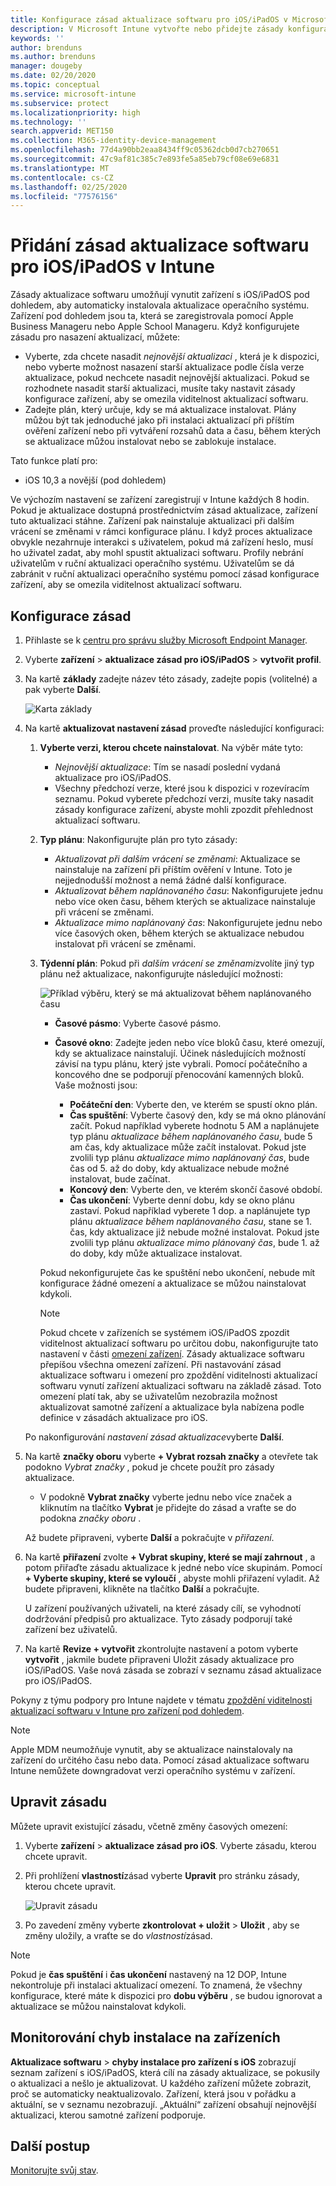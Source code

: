 ```yaml
---
title: Konfigurace zásad aktualizace softwaru pro iOS/iPadOS v Microsoft Intune – Azure | Microsoft Docs
description: V Microsoft Intune vytvořte nebo přidejte zásady konfigurace, které budou omezovat, kdy se aktualizace softwaru automaticky instalují na zařízení s iOS/iPadOS. Můžete zvolit datum a čas, kdy se aktualizace nemají instalovat. Můžete tyto zásady také přiřadit skupinám, uživatelům nebo zařízením a vyhledat případné chyby instalace.
keywords: ''
author: brenduns
ms.author: brenduns
manager: dougeby
ms.date: 02/20/2020
ms.topic: conceptual
ms.service: microsoft-intune
ms.subservice: protect
ms.localizationpriority: high
ms.technology: ''
search.appverid: MET150
ms.collection: M365-identity-device-management
ms.openlocfilehash: 77d4a90bb2eaa8434ff9c05362dcb0d7cb270651
ms.sourcegitcommit: 47c9af81c385c7e893fe5a85eb79cf08e69e6831
ms.translationtype: MT
ms.contentlocale: cs-CZ
ms.lasthandoff: 02/25/2020
ms.locfileid: "77576156"
---
```

# <a name="add-iosipados-software-update-policies-in-intune"></a>Přidání zásad aktualizace softwaru pro iOS/iPadOS v Intune

Zásady aktualizace softwaru umožňují vynutit zařízení s iOS/iPadOS pod dohledem, aby automaticky instalovala aktualizace operačního systému. Zařízení pod dohledem jsou ta, která se zaregistrovala pomocí Apple Business Manageru nebo Apple School Manageru. Když konfigurujete zásadu pro nasazení aktualizací, můžete:

- Vyberte, zda chcete nasadit *nejnovější aktualizaci* , která je k dispozici, nebo vyberte možnost nasazení starší aktualizace podle čísla verze aktualizace, pokud nechcete nasadit nejnovější aktualizaci. Pokud se rozhodnete nasadit starší aktualizaci, musíte taky nastavit zásady konfigurace zařízení, aby se omezila viditelnost aktualizací softwaru.
- Zadejte plán, který určuje, kdy se má aktualizace instalovat. Plány můžou být tak jednoduché jako při instalaci aktualizací při příštím ověření zařízení nebo při vytváření rozsahů data a času, během kterých se aktualizace můžou instalovat nebo se zablokuje instalace.

Tato funkce platí pro:

- iOS 10,3 a novější (pod dohledem)

Ve výchozím nastavení se zařízení zaregistrují v Intune každých 8 hodin. Pokud je aktualizace dostupná prostřednictvím zásad aktualizace, zařízení tuto aktualizaci stáhne. Zařízení pak nainstaluje aktualizaci při dalším vrácení se změnami v rámci konfigurace plánu. I když proces aktualizace obvykle nezahrnuje interakci s uživatelem, pokud má zařízení heslo, musí ho uživatel zadat, aby mohl spustit aktualizaci softwaru. Profily nebrání uživatelům v ruční aktualizaci operačního systému. Uživatelům se dá zabránit v ruční aktualizaci operačního systému pomocí zásad konfigurace zařízení, aby se omezila viditelnost aktualizací softwaru.

## <a name="configure-the-policy"></a>Konfigurace zásad

1. Přihlaste se k [centru pro správu služby Microsoft Endpoint Manager](https://go.microsoft.com/fwlink/?linkid=2109431).
2. Vyberte **zařízení** > **aktualizace zásad pro iOS/iPadOS** > **vytvořit profil**.
3. Na kartě **základy** zadejte název této zásady, zadejte popis (volitelné) a pak vyberte **Další**.

   ![Karta základy](./media/software-updates-ios/basics-tab.png)

4. Na kartě **aktualizovat nastavení zásad** proveďte následující konfiguraci:

   1. **Vyberte verzi, kterou chcete nainstalovat**. Na výběr máte tyto:

      - *Nejnovější aktualizace*: Tím se nasadí poslední vydaná aktualizace pro iOS/iPadOS.
      - Všechny předchozí verze, které jsou k dispozici v rozevíracím seznamu. Pokud vyberete předchozí verzi, musíte taky nasadit zásady konfigurace zařízení, abyste mohli zpozdit přehlednost aktualizací softwaru.

   2. **Typ plánu**: Nakonfigurujte plán pro tyto zásady:

      - *Aktualizovat při dalším vrácení se změnami*: Aktualizace se nainstaluje na zařízení při příštím ověření v Intune. Toto je nejjednodušší možnost a nemá žádné další konfigurace.
      - *Aktualizovat během naplánovaného času*: Nakonfigurujete jednu nebo více oken času, během kterých se aktualizace nainstaluje při vrácení se změnami.
      - *Aktualizace mimo naplánovaný čas*: Nakonfigurujete jednu nebo více časových oken, během kterých se aktualizace nebudou instalovat při vrácení se změnami.

   3. **Týdenní plán**: Pokud při *dalším vrácení se změnami*zvolíte jiný typ plánu než aktualizace, nakonfigurujte následující možnosti:

      ![Příklad výběru, který se má aktualizovat během naplánovaného času](./media/software-updates-ios/scheduled-time.png)

      - **Časové pásmo**: Vyberte časové pásmo.
      - **Časové okno**: Zadejte jeden nebo více bloků času, které omezují, kdy se aktualizace nainstalují. Účinek následujících možností závisí na typu plánu, který jste vybrali. Pomocí počátečního a koncového dne se podporují přenocování kamenných bloků. Vaše možnosti jsou:

        - **Počáteční den**: Vyberte den, ve kterém se spustí okno plán.
        - **Čas spuštění**: Vyberte časový den, kdy se má okno plánování začít. Pokud například vyberete hodnotu 5 AM a naplánujete typ plánu *aktualizace během naplánovaného času*, bude 5 am čas, kdy aktualizace může začít instalovat. Pokud jste zvolili typ plánu *aktualizace mimo naplánovaný čas*, bude čas od 5. až do doby, kdy aktualizace nebude možné instalovat, bude začínat.
        - **Koncový den**: Vyberte den, ve kterém skončí časové období.
        - **Čas ukončení**: Vyberte denní dobu, kdy se okno plánu zastaví. Pokud například vyberete 1 dop. a naplánujete typ plánu *aktualizace během naplánovaného času*, stane se 1. čas, kdy aktualizace již nebude možné instalovat. Pokud jste zvolili typ plánu *aktualizace mimo plánovaný čas*, bude 1. až do doby, kdy může aktualizace instalovat.

       Pokud nekonfigurujete čas ke spuštění nebo ukončení, nebude mít konfigurace žádné omezení a aktualizace se můžou nainstalovat kdykoli.  

       > [!NOTE]
       > Pokud chcete v zařízeních se systémem iOS/iPadOS zpozdit viditelnost aktualizací softwaru po určitou dobu, nakonfigurujte tato nastavení v části [omezení zařízení](../configuration/device-restrictions-ios.md#general). Zásady aktualizace softwaru přepíšou všechna omezení zařízení. Při nastavování zásad aktualizace softwaru i omezení pro zpoždění viditelnosti aktualizací softwaru vynutí zařízení aktualizaci softwaru na základě zásad. Toto omezení platí tak, aby se uživatelům nezobrazila možnost aktualizovat samotné zařízení a aktualizace byla nabízena podle definice v zásadách aktualizace pro iOS.

   Po nakonfigurování *nastavení zásad aktualizace*vyberte **Další**.

5. Na kartě **značky oboru** vyberte **+ Vybrat rozsah značky** a otevřete tak podokno *Vybrat značky* , pokud je chcete použít pro zásady aktualizace.

   - V podokně **Vybrat značky** vyberte jednu nebo více značek a kliknutím na tlačítko **Vybrat** je přidejte do zásad a vraťte se do podokna *značky oboru* .

   Až budete připraveni, vyberte **Další** a pokračujte v *přiřazení*.

6. Na kartě **přiřazení** zvolte **+ Vybrat skupiny, které se mají zahrnout** , a potom přiřaďte zásadu aktualizace k jedné nebo více skupinám. Pomocí **+ Vyberte skupiny, které se vyloučí** , abyste mohli přiřazení vyladit. Až budete připraveni, klikněte na tlačítko **Další** a pokračujte.

   U zařízení používaných uživateli, na které zásady cílí, se vyhodnotí dodržování předpisů pro aktualizace. Tyto zásady podporují také zařízení bez uživatelů.

7. Na kartě **Revize + vytvořit** zkontrolujte nastavení a potom vyberte **vytvořit** , jakmile budete připraveni Uložit zásady aktualizace pro iOS/iPadOS. Vaše nová zásada se zobrazí v seznamu zásad aktualizace pro iOS/iPadOS.

Pokyny z týmu podpory pro Intune najdete v tématu [zpoždění viditelnosti aktualizací softwaru v Intune pro zařízení pod dohledem](https://techcommunity.microsoft.com/t5/Intune-Customer-Success/Delaying-visibility-of-software-updates-in-Intune-for-supervised/ba-p/345753).

> [!NOTE]
> Apple MDM neumožňuje vynutit, aby se aktualizace nainstalovaly na zařízení do určitého času nebo data. Pomocí zásad aktualizace softwaru Intune nemůžete downgradovat verzi operačního systému v zařízení.

## <a name="edit-a-policy"></a>Upravit zásadu

Můžete upravit existující zásadu, včetně změny časových omezení:

1. Vyberte **zařízení** > **aktualizace zásad pro iOS**. Vyberte zásadu, kterou chcete upravit.

2. Při prohlížení **vlastností**zásad vyberte **Upravit** pro stránku zásady, kterou chcete upravit.

   ![Upravit zásadu](./media/software-updates-ios/edit-policy.png)

3. Po zavedení změny vyberte **zkontrolovat + uložit** > **Uložit** , aby se změny uložily, a vraťte se do *vlastností*zásad.

> [!NOTE]
> Pokud je **čas spuštění** i **čas ukončení** nastavený na 12 DOP, Intune nekontroluje při instalaci aktualizací omezení. To znamená, že všechny konfigurace, které máte k dispozici pro **dobu výběru** , se budou ignorovat a aktualizace se můžou nainstalovat kdykoli.

## <a name="monitor-device-installation-failures"></a>Monitorování chyb instalace na zařízeních

<!-- 1352223 -->
**Aktualizace softwaru** > **chyby instalace pro zařízení s iOS** zobrazují seznam zařízení s iOS/iPadOS, která cílí na zásady aktualizace, se pokusily o aktualizaci a nešlo je aktualizovat. U každého zařízení můžete zobrazit, proč se automaticky neaktualizovalo. Zařízení, která jsou v pořádku a aktuální, se v seznamu nezobrazují. „Aktuální“ zařízení obsahují nejnovější aktualizaci, kterou samotné zařízení podporuje.

## <a name="next-steps"></a>Další postup

[Monitorujte svůj stav](../configuration/device-profile-monitor.md).
